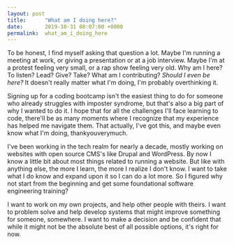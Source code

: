 ```yaml
---
layout: post
title:      "What am I doing here?"
date:       2019-10-31 08:07:00 +0000
permalink:  what_am_i_doing_here
---
```




To be honest, I find myself asking that question a lot. Maybe I'm running a meeting at work, or giving a presentation or at a job interview. Maybe I'm at a protest feeling very small, or a rap show feeling very old. Why am I here? To listen? Lead? Give? Take? What am I contributing? *Should I even be here?* It doesn't really matter what I'm doing, I'm probably overthinking it.

Signing up for a coding bootcamp isn't the easiest thing to do for someone who already struggles with imposter syndrome, but that's also a big part of why I wanted to do it. I hope that for all the challenges I'll face learning to code, there'll be as many moments where I recognize that my experience has helped me navigate them. That actually, I've got this, and maybe even know what I'm doing, thankyouverymuch.

I've been working in the tech realm for nearly a decade, mostly working on websites with open source CMS's like Drupal and WordPress. By now I know a little bit about most things related to running a website. But like with anything else, the more I learn, the more I realize I don't know. I want to take what I do know and expand upon it so I can do a lot more. So I figured why not start from the beginning and get some foundational software engineering training? 

I want to work on my own projects, and help other people with theirs. I want to problem solve and help develop systems that might improve something for someone, somewhere. I want to make a decision and be confident that while it might not be the absolute best of all possible options, it's right for now.
